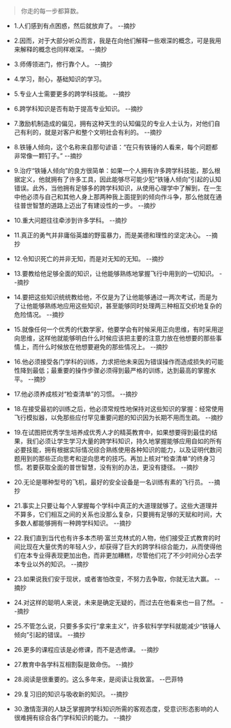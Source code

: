 >你走的每一步都算数。

- 1.人们感到有点困惑，然后就放弃了。 --摘抄

- 2.因而，对于大部分听众而言，我是在向他们解释一些艰深的概念，可是我用来解释的概念也同样艰深。 --摘抄

- 3.师傅领进门，修行靠个人。 --摘抄

- 4.学习，耐心，基础知识的学习。

- 5.专业人士需要更多的跨学科技能。 --摘抄

- 6.跨学科知识是否有助于提高专业知识。 --摘抄

- 7.激励机制造成的偏见，拥有这种天生的认知偏见的专业人士认为，对他们自己有利的，就是对客户和整个文明社会有利的。 --摘抄

- 8.铁锤人倾向，这个名称来自那句谚语：“在只有铁锤的人看来，每个问题都非常像一颗钉子。” --摘抄

- 9.治疗“铁锤人倾向”的良方很简单：如果一个人拥有许多跨学科技能，那么根据定义，他就拥有了许多工具，因此能够尽可能少犯“铁锤人倾向”引起的认知错误。此外，当他拥有足够多的跨学科知识，从使用心理学中了解到，在一生中他必须与自己和其他人身上那两种我上面提到的倾向作斗争，那么他就在通往普世智慧的道路上迈出了有建设性的一步。 --摘抄

- 10.重大问题往往牵涉到许多学科。 --摘抄

- 11.真正的勇气并非庸俗英雄的野蛮暴力，而是美德和理性的坚定决心。 --摘抄

- 12.令知识死亡的并非无知，而是对无知的无知。 --摘抄

- 13.要教给他足够全面的知识，让他能够熟练地掌握飞行中用到的一切知识。 --摘抄

- 14.要把这些知识统统教给他，不仅是为了让他能够通过一两次考试，而是为了让他能够熟练地应用这些知识，甚至能够同时处理两三种相互交织地复杂的危险情况。 --摘抄

- 15.就像任何一个优秀的代数学家，他要学会有时候采用正向思维，有时采用逆向思维，这样他就能够明白什么时候应该把主要的注意力放在他想要的那些事情上，而什么时候放在他想要避免的那些情况上。 --摘抄

- 16.他必须接受各门学科的训练，力求把他未来因为错误操作而造成损失的可能性降到最低；最重要的操作步骤必须得到最严格的训练，达到最高的掌握水平。 --摘抄

- 17.他必须养成核对“检查清单”的习惯。 --摘抄

- 18.在接受最初的训练之后，他必须常规性地保持对这些知识的掌握：经常使用飞行模拟器，以免那些应付罕见重要问题的知识因为长期不用而生疏。 --摘抄

- 19.在试图把优秀学生培养成优秀人才的精英教育中，如果想要得到最佳的结果，我们必须让学生学习大量的跨学科知识，持久地掌握能够应用自如的所有必要技能，拥有根据实际情况综合熟练使用各种知识的能力，以及证明代数问题用到的那些正向思考和逆向思考的技巧。再加上核对“检查清单”的终身习惯。若要获取全面的普世智慧，没有别的办法，更没有捷径。 --摘抄

- 20.无论是哪种型号的飞机，最好的安全设备是一名训练有素的飞行员。 --摘抄

- 21.事实上只要让每个人掌握每个学科中真正的大道理就够了。这些大道理并不算多，它们相互之间的关系也没那么复杂，只要拥有足够的天赋和时间，大多数人都能够拥有一种跨学科知识。 --摘抄

- 22.我们直到当代也有许多本杰明·富兰克林式的人物，他们接受正式教育的时间比现在大量优秀的年轻人少，却获得了巨大的跨学科综合能力，从而使得他们在本专业得表现更加出色，而非更加糟糕，尽管他们花了不少时间分心去学本专业以外的知识。 --摘抄

- 23.如果说我们安于现状，或者害怕改变，不努力去争取，你就无法大赢。 --摘抄

- 24.对这样的聪明人来说，未来是确定无疑的，而过去在他看来也一目了然。 --摘抄

- 25.不管怎么说，只要多多实行“拿来主义”，许多软科学学科就能减少“铁锤人倾向”引起的错误。 --摘抄

- 26.更多的课程应该是必修课，而不是选修课。 --摘抄

- 27.教育中各学科互相割裂是致命伤。 --摘抄

- 28.阅读是很重要的。这么多年来，是阅读让我致富。 --巴菲特

- 29.复习旧的知识与吸收新的知识。 --摘抄

- 30.激情澎湃的人缺乏掌握跨学科知识所需的客观态度，受意识形态影响的人很难拥有综合各门学科知识的能力。 --摘抄
